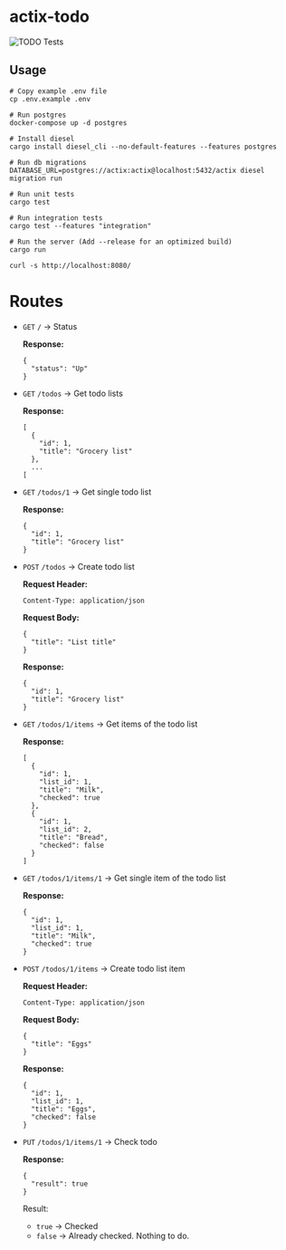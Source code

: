 # actix-todo

![TODO Tests](https://github.com/ermiry/todo-actix/workflows/TODO%20Tests/badge.svg)

## Usage
```
# Copy example .env file
cp .env.example .env

# Run postgres
docker-compose up -d postgres

# Install diesel
cargo install diesel_cli --no-default-features --features postgres

# Run db migrations
DATABASE_URL=postgres://actix:actix@localhost:5432/actix diesel migration run

# Run unit tests
cargo test

# Run integration tests
cargo test --features "integration"

# Run the server (Add --release for an optimized build)
cargo run 
```
```
curl -s http://localhost:8080/
```

# Routes

- `GET` `/` -> Status

  **Response:**
  ```
  {
    "status": "Up"
  }
  ```

- `GET` `/todos` -> Get todo lists

  **Response:**
  ```
  [
    {
      "id": 1,
      "title": "Grocery list"
    },
    ...
  [
  ```
- `GET` `/todos/1` -> Get single todo list

  **Response:**
  ```
  {
    "id": 1,
    "title": "Grocery list"
  }
  ```
- `POST` `/todos` -> Create todo list

  **Request Header:**
  ```
  Content-Type: application/json
  ```
  **Request Body:**
  ```
  {
    "title": "List title"    
  }
  ```
  **Response:**
  ```
  {
    "id": 1,
    "title": "Grocery list"
  }
  ```
- `GET` `/todos/1/items` -> Get items of the todo list

  **Response:**
  ```
  [
    {
      "id": 1,
      "list_id": 1,
      "title": "Milk",
      "checked": true
    },
    {
      "id": 1,
      "list_id": 2,
      "title": "Bread",
      "checked": false
    }
  ]
  ```
- `GET` `/todos/1/items/1` -> Get single item of the todo list

  **Response:**
  ```
  {
    "id": 1,
    "list_id": 1,
    "title": "Milk",
    "checked": true
  }
  ```

- `POST` `/todos/1/items` -> Create todo list item

  **Request Header:**
  ```
  Content-Type: application/json
  ```
  **Request Body:**
  ```
  {
    "title": "Eggs"    
  }
  ```
  **Response:**
  ```
  {
    "id": 1,
    "list_id": 1,
    "title": "Eggs",
    "checked": false
  }
  ```
- `PUT` `/todos/1/items/1` -> Check todo

  **Response:**
  ```
  {
    "result": true
  }
  ```
  Result:
  - `true` -> Checked
  - `false` -> Already checked. Nothing to do.
